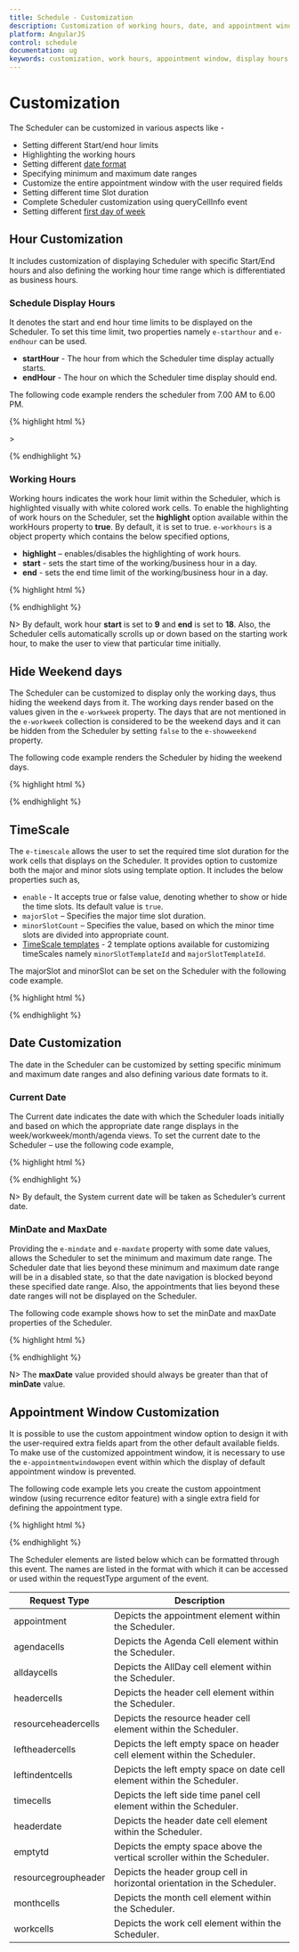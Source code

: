 ```yaml
---
title: Schedule - Customization	
description: Customization of working hours, date, and appointment window
platform: AngularJS
control: schedule
documentation: ug
keywords: customization, work hours, appointment window, display hours, Query cell info
---
```

# Customization

The Scheduler can be customized in various aspects like - 

* Setting different Start/end hour limits
* Highlighting the working hours 
* Setting different [date format](/angularjs/schedule/globalization-and-localization#date-format)
* Specifying minimum and maximum date ranges 
* Customize the entire appointment window with the user required fields
* Setting different time Slot duration
* Complete Scheduler customization using queryCellInfo event
* Setting different [first day of week](/angularjs/schedule/globalization-and-localization#first-day-of-week)

## Hour Customization

It includes customization of displaying Scheduler with specific Start/End hours and also defining the working hour time range which is differentiated as business hours.

### Schedule Display Hours

It denotes the start and end hour time limits to be displayed on the Scheduler. To set this time limit, two properties namely `e-starthour` and `e-endhour` can be used. 

* **startHour** - The hour from which the Scheduler time display actually starts.
* **endHour** - The hour on which the Scheduler time display should end.

The following code example renders the scheduler from 7.00 AM to 6.00 PM.

{% highlight html %}

<!DOCTYPE html>
<html lang="en" xmlns="http://www.w3.org/1999/xhtml" ng-app="ScheduleApp">
<head>
    <!-- Dependency file references -->>
</head>
<body>
    <div ng-controller="ScheduleCtrl">
        <ej-schedule id="Schedule1" e-width="100%" e-height="525px" e-starthour="7" e-endhour="18" e-currentdate="setDate" e-appointmentsettings-datasource="dataSource">
        </ej-schedule>
    </div>
    <script type="text/javascript">
        angular.module('ScheduleApp', ['ejangular']).controller('ScheduleCtrl', function ($scope) {
            $scope.dataSource = [{
                Id: 100,
                Subject: "Wild Discovery",
                StartTime: new Date(2017, 1, 7, 9, 00),
                EndTime: new Date(2017, 1, 7, 10, 30)
            }];
            $scope.setDate = new Date(2017, 1, 7);
        });
    </script>
</body>
</html>

{% endhighlight %}

### Working Hours

Working hours indicates the work hour limit within the Scheduler, which is highlighted visually with white colored work cells. To enable the highlighting of work hours on the Scheduler, set the **highlight** option available within the workHours property to **true**. By default, it is set to true. `e-workhours` is a object property which contains the below specified options,

* **highlight** – enables/disables the highlighting of work hours.
* **start** - sets the start time of the working/business hour in a day. 
* **end** - sets the end time limit of the working/business hour in a day. 


{% highlight html %}

<!DOCTYPE html>
<html lang="en" xmlns="http://www.w3.org/1999/xhtml" ng-app="ScheduleApp">
<head>
    <!-- Dependency file references -->
</head>
<body>
    <div ng-controller="ScheduleCtrl">
        <ej-schedule id="Schedule1" e-width="100%" e-height="525px" e-workhours-highlight="true" e-workhours-start="8" e-workhours-end="16" e-currentdate="setDate" e-appointmentsettings-datasource="dataSource">
        </ej-schedule>
    </div>
    <script type="text/javascript">
        angular.module('ScheduleApp', ['ejangular']).controller('ScheduleCtrl', function ($scope) {
            $scope.dataSource = [{
                Id: 100,
                Subject: "Wild Discovery",
                StartTime: new Date(2017, 1, 7, 9, 00),
                EndTime: new Date(2017, 1, 7, 10, 30)
            }];
            $scope.setDate = new Date(2017, 1, 7);
        });
    </script>
</body>
</html>

{% endhighlight %}

N> By default, work hour **start** is set to **9** and **end** is set to **18**. Also, the Scheduler cells automatically scrolls up or down based on the starting work hour, to make the user to view that particular time initially.

## Hide Weekend days

The Scheduler can be customized to display only the working days, thus hiding the weekend days from it. The working days render based on the values given in the `e-workweek` property. The days that are not mentioned in the `e-workweek` collection is considered to be the weekend days and it can be hidden from the Scheduler by setting `false` to the `e-showweekend` property.

The following code example renders the Scheduler by hiding the weekend days.

{% highlight html %}

<!DOCTYPE html>
<html lang="en" xmlns="http://www.w3.org/1999/xhtml" ng-app="ScheduleApp">
<head>
    <!-- Dependency file references -->
</head>
<body>
    <div ng-controller="ScheduleCtrl">
        <ej-schedule id="Schedule1" e-width="100%" e-height="525px" e-showweekend="false" e-currentdate="setDate" e-appointmentsettings-datasource="dataSource">
        </ej-schedule>
    </div>
    <script type="text/javascript">
        angular.module('ScheduleApp', ['ejangular']).controller('ScheduleCtrl', function ($scope) {
            $scope.dataSource = [{
                Id: 100,
                Subject: "Wild Discovery",
                StartTime: new Date(2017, 1, 7, 9, 00),
                EndTime: new Date(2017, 1, 7, 10, 30)
            }];
            $scope.setDate = new Date(2017, 1, 7);
        });
    </script>
</body>
</html>

{% endhighlight %}

## TimeScale

The `e-timescale` allows the user to set the required time slot duration for the work cells that displays on the Scheduler. It provides option to customize both the major and minor slots using template option. It includes the below properties such as,

* `enable` - It accepts true or false value, denoting whether to show or hide the time slots. Its default value is `true`.
* `majorSlot` – Specifies the major time slot duration.
* `minorSlotCount` – Specifies the value, based on which the minor time slots are divided into appropriate count.
* [TimeScale templates](/angularjs/schedule/templates#timescale-templates) - 2 template options available for customizing timeScales namely `minorSlotTemplateId` and `majorSlotTemplateId`. 

The majorSlot and minorSlot can be set on the Scheduler with the following code example.

{% highlight html %}

<!DOCTYPE html>
<html lang="en" xmlns="http://www.w3.org/1999/xhtml" ng-app="ScheduleApp">
<head>
    <!-- Dependency file references -->
</head>
<body>
    <div ng-controller="ScheduleCtrl">
        <ej-schedule id="Schedule1" e-width="100%" e-height="525px" e-timescale-enable="true" e-timescale-majorslot="60" e-timescale-minorslotcount="6" e-currentdate="setDate" e-appointmentsettings-datasource="dataSource">
        </ej-schedule>
    </div>
    <script type="text/javascript">
        angular.module('ScheduleApp', ['ejangular']).controller('ScheduleCtrl', function ($scope) {
            $scope.dataSource = [{
                Id: 100,
                Subject: "Wild Discovery",
                StartTime: new Date(2017, 1, 7, 9, 00),
                EndTime: new Date(2017, 1, 7, 10, 30)
            }];
            $scope.setDate = new Date(2017, 1, 7);
        });
    </script>
</body>
</html>

{% endhighlight %}

## Date Customization

The date in the Scheduler can be customized by setting specific minimum and maximum date ranges and also defining various date formats to it.

### Current Date

The Current date indicates the date with which the Scheduler loads initially and based on which the appropriate date range displays in the week/workweek/month/agenda views. To set the current date to the Scheduler – use the following code example,

{% highlight html %}

<!DOCTYPE html>
<html lang="en" xmlns="http://www.w3.org/1999/xhtml" ng-app="ScheduleApp">
<head>
    <!-- Dependency file references -->
</head>
<body>
    <div ng-controller="ScheduleCtrl">
        <ej-schedule id="Schedule1" e-width="100%" e-height="525px" e-currentdate="setDate" e-appointmentsettings-datasource="dataSource">
        </ej-schedule>
    </div>
    <script type="text/javascript">
        angular.module('ScheduleApp', ['ejangular']).controller('ScheduleCtrl', function ($scope) {
            $scope.dataSource = [{
                Id: 100,
                Subject: "Wild Discovery",
                StartTime: new Date(2017, 1, 7, 9, 00),
                EndTime: new Date(2017, 1, 7, 10, 30)
            }];
            $scope.setDate = new Date(2017, 1, 7);
        });
    </script>
</body>
</html>

{% endhighlight %}

N> By default, the System current date will be taken as Scheduler’s current date.

### MinDate and MaxDate

Providing the `e-mindate` and `e-maxdate` property with some date values, allows the Scheduler to set the minimum and maximum date range. The Scheduler date that lies beyond these minimum and maximum date range will be in a disabled state, so that the date navigation is blocked beyond these specified date range. Also, the appointments that lies beyond these date ranges will not be displayed on the Scheduler.  

The following code example shows how to set the minDate and maxDate properties of the Scheduler.

{% highlight html %}

<!DOCTYPE html>
<html lang="en" xmlns="http://www.w3.org/1999/xhtml" ng-app="ScheduleApp">
<head>
    <!-- Dependency file references -->
</head>
<body>
    <div ng-controller="ScheduleCtrl">
        <ej-schedule id="Schedule1" e-width="100%" e-height="525px" e-mindate="minDate" e-maxdate="maxDate" e-currentdate="setDate" e-appointmentsettings-datasource="dataSource">
        </ej-schedule>
    </div>
    <script type="text/javascript">
        angular.module('ScheduleApp', ['ejangular']).controller('ScheduleCtrl', function ($scope) {
            $scope.dataSource = [{
                Id: 100,
                Subject: "Wild Discovery",
                StartTime: new Date(2017, 1, 7, 9, 00),
                EndTime: new Date(2017, 1, 7, 10, 30)
            }];
            $scope.setDate = new Date(2017, 1, 7);
            $scope.minDate = new Date(2017, 1, 4);
            $scope.maxDate = new Date(2017, 1, 10);
        });
    </script>
</body>
</html>

{% endhighlight %}

N> The **maxDate** value provided should always be greater than that of **minDate** value.

## Appointment Window Customization

It is possible to use the custom appointment window option to design it with the user-required extra fields apart from the other default available fields. To make use of the customized appointment window, it is necessary to use the `e-appointmentwindowopen` event within which the display of default appointment window is prevented.

The following code example lets you create the custom appointment window (using recurrence editor feature) with a single extra field for defining the appointment type.

{% highlight html %}

<!DOCTYPE html>
<html lang="en" xmlns="http://www.w3.org/1999/xhtml" ng-app="ScheduleApp">
<head>
    <!-- Dependency file references -->
</head>
<body>
    <div ng-controller="ScheduleCtrl">
        <ej-schedule id="Schedule1" e-width="100%" e-height="525px" e-currentdate="setDate" e-appointmentwindowopen="onAppointmentWindowOpen" e-appointmentsettings-datasource="appointments"
            e-appointmentsettings-id="Id"
            e-appointmentsettings-subject="Subject"
            e-appointmentsettings-starttime="StartTime"
            e-appointmentsettings-endtime="EndTime"
            e-appointmentsettings-description="Description"
            e-appointmentsettings-allday="AllDay"
            e-appointmentsettings-recurrence="Recurrence"
            e-appointmentsettings-recurrencerule="RecurrenceRule">
        </ej-schedule>
        <div id="customWindow" ej-dialog e-width="600" e-height="auto" e-position-x="200" e-position-y="100" e-showoninit="false" e-enablemodal="true" e-title="Appointment Window" e-enableresize="false" e-allowkeyboardnavigation="false" e-close="clearFields" style="display: none">
            <div id="appWindow">
                <form id="custom">
                    <table width="100%" cellpadding="5">
                        <tbody>
                            <tr style="display: none">
                                <td>
                                    Id:
                                </td>
                                <td colspan="2">
                                    <input id="customId" type="text" name="Id" />
                                </td>
                            </tr>
                            <tr>
                                <td>
                                    Subject:
                                </td>
                                <td colspan="2">
                                    <input id="subject" type="text" value="" name="Subject" ng-focus="temp()" style="width: 100%" />
                                </td>
                            </tr>
                            <tr>
                                <td>
                                    Description:
                                </td>
                                <td colspan="2">
                                    <textarea id="customdescription" name="Description" rows="3" cols="50" style="width: 100%; resize: vertical"></textarea>
                                </td>
                            </tr>
                            <tr>
                                <td>
                                    StartTime:
                                </td>
                                <td>
                                    <input id="StartTime" type="text" value="" ej-datetimepicker e-width="150px" />
                                </td>
                            </tr>
                            <tr>
                                <td>
                                    EndTime:
                                </td>
                                <td>
                                    <input id="EndTime" type="text" value="" ej-datetimepicker e-width="150px" />
                                </td>
                            </tr>
                            <tr>
                                <td>Appointment Type:</td>
                                <td>
                                    <input type="text" id="AppointmentType" ej-dropdownlist e-datasource="appTypes" e-fields-text="text" e-fields-id="id" e-fields-value="text" />
                                </td>
                            </tr>
                            <tr>
                                <td colspan="3">
                                    <div class="customcheck">AllDay:</div>
                                    <div class="customcheck">
                                        <input id="allday" type="checkbox" name="AllDay" ej-checkbox e-change="alldayCheck" />
                                    </div>
                                    <div class="customcheck">Recurrence:</div>
                                    <div>
                                        <input id="recurrence" type="checkbox" name="Recurrence" ej-checkbox e-change="recurCheck" />
                                    </div>
                                </td>
                            </tr>
                            <tr id="summarytr" style="display: none;">
                                <td colspan="3">
                                    <div class="recsummary">Summary:</div>
                                    <div>
                                        <label id="recsummary" name="Summary"></label>
                                    </div>
                                </td>
                            </tr>
                            <tr id="edittr" style="display: none;">
                                <td colspan="3">
                                    <div><a id="recedit" ng-click="Recurrencerule()">Edit</a></div>
                                </td>
                            </tr>
                        </tbody>
                    </table>
                </form>
                <div>
                    <button type="submit" id="btncancel" ej-button e-click="cancel" e-width="85px" style="float: right; margin-right: 20px; margin-bottom: 10px;">Cancel</button>
                    <button type="submit" id="btnsubmit" ej-button e-click="save" e-width="85px" style="float: right; margin-right: 20px; margin-bottom: 10px;">Submit</button>
                </div>
            </div>
            <div id="recWindow" style="display: none">
                <div id="recurrenceEditor" ej-recurrenceeditor e-frequencies="recFrequencies" e-selectedrecurrencetype="0"></div>
                <br />
                <div>
                    <button type="submit" id="reccancel" ej-button e-click="onRecurrenceClick" style="float: right; margin-right: 20px; margin-bottom: 10px;">Cancel</button>
                    <button type="submit" id="recsubmit" ej-button e-click="onRecurrenceClick" style="float: right; margin-right: 20px; margin-bottom: 10px;">Submit</button>
                </div>
            </div>
        </div>
    </div>
    <script type="text/javascript">
        angular.module('ScheduleApp', ['ejangular']).controller('ScheduleCtrl', function ($scope) {
            $scope.recFrequencies = ["daily", "weekly", "monthly", "yearly", "everyweekday"];
            // DataSource values for the appointment type field
            $scope.appTypes = [{
                text: "Tentative",
                id: 1
            }, {
                text: "Busy",
                id: 3
            }, {
                text: "Free",
                id: 5
            }, {
                text: "Out Of Office",
                id: 7
            }];
            $scope.appointments = [{
                Id: 1,
                Subject: "Talk with Nature",
                StartTime: new Date(2017, 1, 7, 6, 0),
                EndTime: new Date(2017, 1, 7, 7, 30)
            }];
            $scope.setDate = new Date(2017, 1, 7);
            //this function executes before the default appointment window is opened
            $scope.onAppointmentWindowOpen = function (args) {
                args.cancel = true; // prevents the display of default appointment window
                var schObj = angular.element("#Schedule1").data("ejSchedule");
                // When double clicked on the Scheduler cells, fills the StartTime and EndTime fields appropriately
                angular.element("#StartTime").ejDateTimePicker({ value: args.startTime });
                angular.element("#EndTime").ejDateTimePicker({ value: args.endTime });
                angular.element("#AppointmentType").ejDropDownList("clearText");
                angular.element("#recWindow").css("display", "none");
                angular.element("#appWindow").css("display", "");
                if (!ej.isNullOrUndefined(args.target)) {
                    // When double clicked on the Scheduler cells, if the target is allday or month cells � only then enable check mark on the allday checkbox
                    if ($(args.target.currentTarget).hasClass("e-alldaycells") || (args.startTime.getHours() == 0 && args.endTime.getHours() == 23))
                        angular.element("#allday").prop("checked", true);
                    else
                        args.model.currentView == "month" ? angular.element("#allday").prop("checked", true) : angular.element("#allday").prop("checked", false);
                        // If the target is allday or month cells � disable the StartTime and EndTime fields
                        angular.element("#StartTime,#EndTime").ejDateTimePicker({
                            enabled: ($(args.target.currentTarget).hasClass("e-alldaycells") || (args.startTime.getHours() == 0 && args.endTime.getHours() == 23) || $(args.target.currentTarget).hasClass("e-monthcells") || args.model.currentView == "month") ? false : true            });
                }
                // If double clicked on the appointments, fill the custom appointment window fields with appropriate values.
                if (!ej.isNullOrUndefined(args.appointment)) {
                    angular.element("#customId").val(args.appointment.Id);
                    angular.element("#subject").val(args.appointment.Subject);
                    angular.element("#customdescription").val(args.appointment.Description);
                    angular.element("#StartTime").ejDateTimePicker({ value: new Date(args.appointment.StartTime) });
                    angular.element("#EndTime").ejDateTimePicker({ value: new Date(args.appointment.EndTime) });
                    // Fills the Appointment type dropdown with its value
                    var value = args.appointment.AppointmentType;
                    angular.element("#AppointmentType").ejDropDownList({
                        text: value, value: value
                    });
                    angular.element("#allday").prop("checked", args.appointment.AllDay);
                    angular.element("#recurrence").ejCheckBox({ checked: args.appointment.Recurrence });
                    if (args.appointment.Recurrence) {
                        angular.element("#edittr").css("display", "");
                        angular.element("#recsummary").html(args.appointment.RecurrenceRule);
                        angular.element("#summarytr").css("display", "");
                        recObj = angular.element("#recurrenceEditor").ejRecurrenceEditor('instance');
                        recObj._recRule = args.appointment.RecurrenceRule; // app recurrence rule is stored in Recurrence editor object
                        recObj.recurrenceRuleSplit(args.appointment.RecurrenceRule, args.appointment.recurrenceExDate); //splitting the recurrence rule
                        recObj.showRecurrenceSummary(args.appointment.Id); // updating the recurrence rule in Recurrence editor
                    }
                }
                angular.element("#customWindow").ejDialog("open");
            }
            //this function executes when submit button of custom appointment window is clicked
            $scope.save = function () {
                // checks if the subject value is not left blank before saving it.
                if (angular.element.trim($("#subject").val()) == "") {
                    angular.element("#subject").addClass("error");
                    return false;
                }
                var obj = {}, temp = {}, rType;
                var formelement = angular.element("#customWindow").find("#custom").get(0);
                // looping through the custom form elements to get each value and form a JSON object
                for (var index = 0; index < formelement.length; index++) {
                    var columnName = formelement[index].name, $element = angular.element(formelement[index]);
                    if (columnName != undefined) {
                        if (columnName == "")
                            columnName = formelement[index].id.replace(this._id, "");
                            if (columnName != "" && obj[columnName] == null) {
                                var value = formelement[index].value;
                            if (columnName == "Id" && value != "")
                                value = parseInt(value);
                            if ($element.hasClass("e-datetimepicker")) {
                                columnName = $element.attr("id");
                                value = new Date(value);
                            }
                            if (formelement[index].type == "checkbox")
                                value = formelement[index].checked;
                            obj[columnName] = value;
                        }
                    }
                }
                obj["RecurrenceRule"] = (obj.Recurrence) ? recurRule : null;
                var appTypeObj = angular.element("#AppointmentType").data("ejDropDownList");
                obj["AppointmentType"] = appTypeObj.getSelectedValue();
                angular.element("#customWindow").ejDialog("close");
                var object = angular.element("#Schedule1").data("ejSchedule");
                object.saveAppointment(obj);
                clearFields();
            }
            // This function executes when the submit/cancel button in the recurrence editor window is pressed.
            $scope.onRecurrenceClick = function (args) {
                if (angular.element(args.e.currentTarget).attr("id") == "recsubmit") {
                    recObj = angular.element("#recurrenceEditor").ejRecurrenceEditor('instance');
                    recObj.closeRecurPublic();
                    recurRule = recObj._recRule;
                    angular.element("#recsummary").html(recurRule);
                }
                else
                    if ((angular.element(args.e.currentTarget).attr("id") == "reccancel")) {
                        if (angular.element("#recsummary").html() == "") {
                            angular.element("#edittr").css("display", "none");
                            angular.element("#recurrence").ejCheckBox({ checked: false });
                        }
                    else
                        angular.element("#recurrence").ejCheckBox({ checked: true });
                }
                angular.element("#recWindow").css("display", "none");
                angular.element("#appWindow").css("display", "");
                if (angular.element("#recsummary").html() != "")
                    angular.element("#summarytr").css("display", "");
            }

            // This function executes when the recurrence checkbox is checked in the custom appointment window
            $scope.recurCheck = function (args) {
                if (args.isInteraction) {
                    if (angular.element("#recurrence").get(0).checked == true) {  // Displays the recurrence field, when recurrence checkbox is checked.
                        angular.element("#recWindow").css("display", "");
                        angular.element("#appWindow").css("display", "none");
                        angular.element("#edittr").css("display", "");
                    }
                    else {
                        angular.element("#recWindow").css("display", "none");
                        angular.element("#edittr").css("display", "none");
                        angular.element("#recsummary").html("");
                        angular.element("#summarytr").css("display", "none");
                    }
                }
            }

            // This function executes when the All-day checkbox is checked in the custom appointment window
            $scope.alldayCheck = function () {
                // Disables and sets the specific hours to the StartTime and EndTime fields, when the all-day checkbox is checked
                if (angular.element("#allday").prop("checked")) {
                    var a = angular.element("#StartTime").data("ejDateTimePicker").model.value;
                    a.setHours(0, 0, 0);
                    var b = angular.element("#EndTime").data("ejDateTimePicker").model.value;
                    b.setHours(23, 59, 0);
                    angular.element("#StartTime").ejDateTimePicker({
                        value: new Date(a),
                        enabled: false
                    });
                    angular.element("#EndTime").ejDateTimePicker({
                        value: new Date(b),
                        enabled: false
                    });
                }
                else {  
                    angular.element("#StartTime").ejDateTimePicker({
                        enabled: true
                    });
                    angular.element("#EndTime").ejDateTimePicker({
                        enabled: true
                    });
                }
            }

            // This function executes when the cancel button in the custom appointment window is pressed.
            $scope.cancel = function () {
                recObj = angular.element("#recurrenceEditor").ejRecurrenceEditor('instance');
                clearFields();
                angular.element("#customWindow").ejDialog("close");
            }
        });

        // This function executes when the Edit anchor tag in the edit appointment window is clicked.
        function Recurrencerule() {
            angular.element("#recWindow").css("display", "");
            angular.element("#appWindow").css("display", "none");
        }

        // Clears all the field values of the custom window after saving appointments
        function clearFields() {
            angular.element("#customId").val("");
            recObj = $("#recurrenceEditor").ejRecurrenceEditor('instance');
            recObj.clearRecurrenceFields();
            angular.element("#subject").val("");
            angular.element("#customdescription").val("");
            angular.element("#recsummary").html("");
            angular.element("#summarytr").css("display", "none");
            angular.element("#recurrence").ejCheckBox({ checked: false });
            angular.element("#edittr").css("display", "none");
            angular.element("#StartTime,#EndTime").ejDateTimePicker({ enabled: true });
        }

        // This function executes when the subject text field is currently being focussed
        function temp() {
            angular.element("#subject").removeClass("error");
        }
    });
    </script>
</body>
</html>

{% endhighlight %}

The styles to be applied for the controls within the custom appointment window are as follows.

{% highlight html %}

<style>
    .customcheck {
    float: left;
    margin-right: 10px;
    }
	
    .error {
    background-color: #FF8A8A;
    }
	
    #custom table td {
    padding:5px;
    }
</style>

{% endhighlight %}


## Scheduler Customization using queryCellInfo

It is possible to format and customize almost every child elements of scheduler such as work cells, header cells, time cells and so on using `e-querycellinfo` event.

The following code snippet shows how to customize the appointment and work cells based on the query cell info event.

{% highlight html %}

<!DOCTYPE html>
<html lang="en" xmlns="http://www.w3.org/1999/xhtml" ng-app="ScheduleApp">
<head>
    <!-- Dependency file references -->
</head>
<body>
    <div ng-controller="ScheduleCtrl">
        <ej-schedule id="Schedule1" e-width="100%" e-height="525px" e-querycellinfo="checkInfo">
        </ej-schedule>
    </div>
    <script type="text/javascript">
        angular.module('ScheduleApp', ['ejangular']).controller('ScheduleCtrl', function ($scope) {
        });
        $scope.checkInfo = function (args) {
            switch (args.requestType) {
                case "workcells":
                    args.element.css("background-color", "#ffe9cc");
                    break;
                case "monthcells":
                    args.element.css("background-color", "#faa41a");
                    args.element.css("border-color", "#faa41a");
                    break;
            }
        }
    </script>
</body>
</html>

{% endhighlight %}

The Scheduler elements are listed below which can be formatted through this event. The names are listed in the format with which it can be accessed or used within the requestType argument of the event.

<table class="params">
    <thead>
        <tr>
            <th>Request Type</th>
            <th>Description</th>
        </tr>
    </thead>
    <tbody>
        <tr>
            <td class="name">appointment</td>
            <td class="description">Depicts the appointment element within the Scheduler.</td>
        </tr>
        <tr>
            <td class="name">agendacells</td>
            <td class="description">Depicts the Agenda Cell element within the Scheduler.</td>
        </tr>
        <tr>
            <td class="name">alldaycells</td>
            <td class="description">Depicts the AllDay cell element within the Scheduler.</td>
        </tr>
        <tr>
            <td class="name">headercells</td>
            <td class="description">Depicts the header cell element within the Scheduler.</td>
        </tr>
        <tr>
            <td class="name">resourceheadercells</td>
            <td class="description">Depicts the resource header cell element within the Scheduler.</td>
        </tr>
        <tr>
            <td class="name">leftheadercells</td>
            <td class="description">Depicts the left empty space on header cell element within the Scheduler.</td>
        </tr>
        <tr>
            <td class="name">leftindentcells</td>
            <td class="description">Depicts the left empty space on date cell element within the Scheduler.</td>
        </tr>
        <tr>
            <td class="name">timecells</td>
            <td class="description">Depicts the left side time panel cell element within the Scheduler.</td>
        </tr>
        <tr>
            <td class="name">headerdate</td>
            <td class="description">Depicts the header date cell element within the Scheduler.</td>
        </tr>
        <tr>
            <td class="name">emptytd</td>
            <td class="description">Depicts the empty space above the vertical scroller within the Scheduler.</td>
        </tr>
        <tr>
            <td class="name">resourcegroupheader</td>
            <td class="description">Depicts the header group cell in horizontal orientation in the Scheduler.</td>
        </tr>
        <tr>
            <td class="name">monthcells</td>
            <td class="description">Depicts the month cell element within the Scheduler.</td>
        </tr>
        <tr>
            <td class="name">workcells</td>
            <td class="description">Depicts the work cell element within the Scheduler.</td>
        </tr>
    </tbody>
</table>
